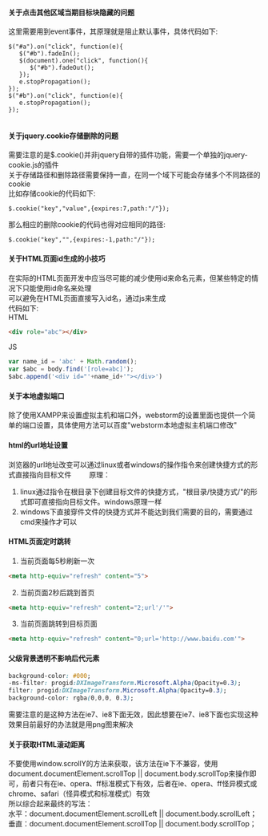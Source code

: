 #### 关于点击其他区域当期目标块隐藏的问题   
这里需要用到event事件，其原理就是阻止默认事件，具体代码如下:  
```
$("#a").on("click", function(e){
   $("#b").fadeIn();
   $(document).one("click", function(){
      $("#b").fadeOut();
   });
   e.stopPropagation();
});
$("#b").on("click", function(e){
   e.stopPropagation();
}); 
    
```
#### 关于jquery.cookie存储删除的问题  
需要注意的是$.cookie()并非jquery自带的插件功能，需要一个单独的jquery-cookie.js的插件        
关于存储路径和删除路径需要保持一直，在同一个域下可能会存储多个不同路径的cookie         
比如存储cookie的代码如下:  
```
$.cookie("key","value",{expires:7,path:"/"}); 
```         
那么相应的删除cookie的代码也得对应相同的路径:  
```
$.cookie("key","",{expires:-1,path:"/"});  
```
#### 关于HTML页面id生成的小技巧      
在实际的HTML页面开发中应当尽可能的减少使用id来命名元素，但某些特定的情况下只能使用id命名来处理         
可以避免在HTML页面直接写入id名，通过js来生成       
代码如下:       
HTML
```html
<div role="abc"></div>
```      
JS
```js
var name_id = 'abc' + Math.random();
var $abc = body.find('[role=abc]');
$abc.append('<div id="'+name_id+'"></div>')
```      
#### 关于本地虚拟端口        
除了使用XAMPP来设置虚拟主机和端口外，webstorm的设置里面也提供一个简单的端口设置，具体使用方法可以百度"webstorm本地虚拟主机端口修改"       

#### html的url地址设置       
浏览器的url地址改变可以通过linux或者windows的操作指令来创建快捷方式的形式直接指向目标文件        
原理：      
1. linux通过指令在根目录下创建目标文件的快捷方式，"根目录/快捷方式/"的形式即可直接指向目标文件。windows原理一样          
2. windows下直接穿件文件的快捷方式并不能达到我们需要的目的，需要通过cmd来操作才可以         

#### HTML页面定时跳转      
1. 当前页面每5秒刷新一次
```html
<meta http-equiv="refresh" content="5">
```
2. 当前页面2秒后跳到首页
```html
<meta http-equiv="refresh" content="2;url'/'">
```
3. 当前页面跳转到目标页面
```html
<meta http-equiv="refresh" content="0;url='http://www.baidu.com'">
```         

#### 父级背景透明不影响后代元素      
```css
background-color: #000;  
-ms-filter: progid:DXImageTransform.Microsoft.Alpha(Opacity=0.3);  
filter: progid:DXImageTransform.Microsoft.Alpha(Opacity=0.3);       
background-color: rgba(0,0,0, 0.3);
```      
需要注意的是这种方法在ie7、ie8下面无效，因此想要在ie7、ie8下面也实现这种效果目前最好的办法就是用png图来解决        

#### 关于获取HTML滚动距离       
不要使用window.scrollY的方法来获取，该方法在ie下不兼容，使用document.documentElement.scrollTop || document.body.scrollTop来操作即可，前者只有在ie、opera、ff标准模式下有效，后者在ie、opera、ff怪异模式或chrome、safari（怪异模式和标准模式）有效      
所以综合起来最终的写法：         
   水平：document.documentElement.scrollLeft || document.body.scrollLeft；        
   垂直：document.documentElement.scrollTop || document.body.scrollTop；
